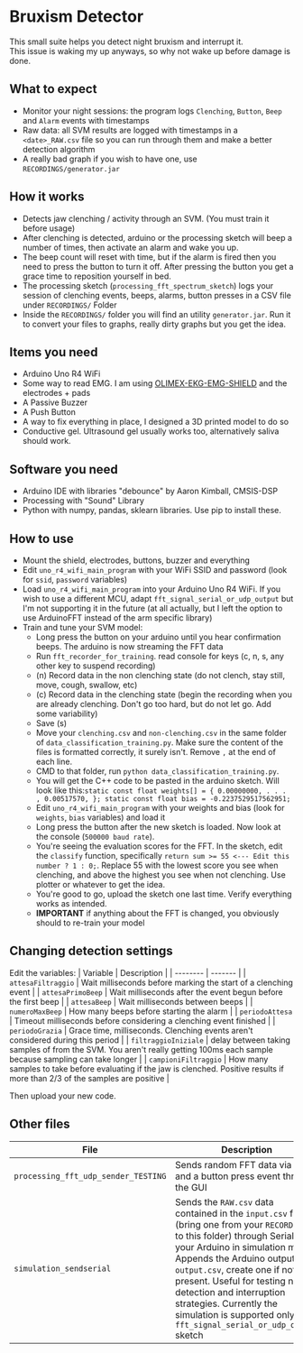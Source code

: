 # Bruxism Detector
This small suite helps you detect night bruxism and interrupt it.</br>This issue is waking my up anyways, so why not wake up before damage is done.

## **What to expect**
- Monitor your night sessions: the program logs `Clenching`, `Button`, `Beep` and `Alarm` events with timestamps
- Raw data: all SVM results are logged with timestamps in a `<date>_RAW.csv` file so you can run through them and make a better detection algorithm
- A really bad graph if you wish to have one, use `RECORDINGS/generator.jar`

## **How it works**
- Detects jaw clenching / activity through an SVM. (You must train it before usage)
- After clenching is detected, arduino or the processing sketch will beep a number of times, then activate an alarm and wake you up.
- The beep count will reset with time, but if the alarm is fired then you need to press the button to turn it off. After pressing the button you get a grace time to reposition yourself in bed.
- The processing sketch (`processing_fft_spectrum_sketch`) logs your session of clenching events, beeps, alarms, button presses in a CSV file under `RECORDINGS/` Folder
- Inside the `RECORDINGS/` folder you will find an utility `generator.jar`. Run it to convert your files to graphs, really dirty graphs but you get the idea.

## **Items you need**
- Arduino Uno R4 WiFi
- Some way to read EMG. I am using [OLIMEX-EKG-EMG-SHIELD](https://www.olimex.com/Products/Duino/Shields/SHIELD-EKG-EMG/open-source-hardware) and the electrodes + pads
- A Passive Buzzer
- A Push Button
- A way to fix everything in place, I designed a 3D printed model to do so
- Conductive gel. Ultrasound gel usually works too, alternatively saliva should work.

## **Software you need**
- Arduino IDE with libraries "debounce" by Aaron Kimball, CMSIS-DSP
- Processing with "Sound" Library
- Python with numpy, pandas, sklearn libraries. Use pip to install these.

## **How to use**
- Mount the shield, electrodes, buttons, buzzer and everything
- Edit `uno_r4_wifi_main_program` with your WiFi SSID and password (look for `ssid`, `password` variables)
- Load `uno_r4_wifi_main_program` into your Arduino Uno R4 WiFi. If you wish to use a different MCU, adapt `fft_signal_serial_or_udp_output` but I'm not supporting it in the future (at all actually, but I left the option to use ArduinoFFT instead of the arm specific library)
- Train and tune your SVM model:
  - Long press the button on your arduino until you hear confirmation beeps. The arduino is now streaming the FFT data
  - Run `fft_recorder_for_training`. read console for keys (c, n, s, any other key to suspend recording)
  - (n) Record data in the non clenching state (do not clench, stay still, move, cough, swallow, etc)
  - (c) Record data in the clenching state (begin the recording when you are already clenching. Don't go too hard, but do not let go. Add some variability)
  - Save (s)
  - Move your `clenching.csv` and `non-clenching.csv` in the same folder of `data_classification_training.py`. Make sure the content of the files is formatted correctly, it surely isn't. Remove `,` at the end of each line.
  - CMD to that folder, run `python data_classification_training.py`.
  - You will get the C++ code to be pasted in the arduino sketch. Will look like this:```static const float weights[] = { 0.00000000, . . . , 0.00517570, };
static const float bias = -0.2237529517562951;```
  - Edit `uno_r4_wifi_main_program` with your weights and bias (look for `weights`, `bias` variables) and load it
  - Long press the button after the new sketch is loaded. Now look at the console (`500000 baud rate`).
  - You're seeing the evaluation scores for the FFT. In the sketch, edit the `classify` function, specifically `return sum >= 55 <--- Edit this number ? 1 : 0;`. Replace 55 with the lowest score you see when clenching, and above the highest you see when not clenching. Use plotter or whatever to get the idea.
  - You're good to go, upload the sketch one last time. Verify everything works as intended.
  - **IMPORTANT** if anything about the FFT is changed, you obviously should to re-train your model

## **Changing detection settings**

Edit the variables:
| Variable    | Description |
| -------- | ------- |
|  `attesaFiltraggio`  |  Wait milliseconds before marking the start of a clenching event  |
| `attesaPrimoBeep` |  Wait milliseconds after the event begun before the first beep    |
| `attesaBeep`    |  Wait milliseconds between beeps   |
|  `numeroMaxBeep`  |  How many beeps before starting the alarm   |
|  `periodoAttesa`  |  Timeout milliseconds before considering a clenching event finished  |
|  `periodoGrazia`  |  Grace time, milliseconds. Clenching events aren't considered during this period   |
|  `filtraggioIniziale`  |  delay between taking samples of from the SVM. You aren't really getting 100ms each sample because sampling can take longer   |
|  `campioniFiltraggio`  |  How many samples to take before evaluating if the jaw is clenched. Positive results if more than 2/3 of the samples are positive  |

Then upload your new code.

## **Other files**
| File    | Description |
| -------- | ------- |
|  `processing_fft_udp_sender_TESTING`  |  Sends random FFT data via UDP and a button press event through the GUI  |
| `simulation_sendserial` |  Sends the `RAW.csv` data contained in the `input.csv` file (bring one from your `RECORDINGS/` to this folder) through Serial to your Arduino in simulation mode. Appends the Arduino output to `output.csv`, create one if not present. Useful for testing new detection and interruption strategies. Currently the simulation is supported only in `fft_signal_serial_or_udp_output` sketch  |

